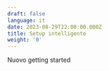 ```yaml
---
draft: false
language: it
date: 2023-08-29T22:00:00.000Z
title: Setup intelligente
weight: '0'
---
```


Nuovo getting started

